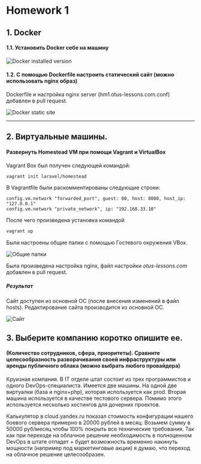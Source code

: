 # Homework 1

## 1. Docker
#### 1.1. Установить Docker себе на машину

![Docker installed version](https://downloader.disk.yandex.ru/preview/c4bab7477b696311963c59105859ec625e7abedcf566d4d7e9dd05cfefdf4bdc/5f2ff151/ymRrTnZQno0H7w18UOdJCvWBo11GRHnm0tbw-bhY-Z462cN8zP77aocJx6QlKS6QOXwGxyMx826RRGMl0Fj4Qg==?uid=0&filename=docker_install.png&disposition=inline&hash=&limit=0&content_type=image%2Fpng&tknv=v2&owner_uid=195427551&size=2048x2048)

#### 1.2. С помощью Dockerfile настроить статический сайт (можно использовать nginx образ)

Dockerfile и настройка nginx server (hm1.otus-lessons.com.conf) добавлен в pull request.

![Docker static site](https://downloader.disk.yandex.ru/preview/98d33304b640bfe85176674051653b601352f558a422810d4f11e3c2180564c9/5f300b8f/kjp7Ar4Y51QeCAK8MO-WLs5sWU5uls7psHm4BDR6B8IowQ2_iaI0ZhtPjZZpKEp8cqPr-EvEVH5T4mEJday1EQ==?uid=0&filename=docker_static_site.png&disposition=inline&hash=&limit=0&content_type=image%2Fpng&tknv=v2&owner_uid=195427551&size=2048x2048)

---

## 2. Виртуальные машины.
#### Развернуть Homestead VM при помощи Vagrant и VirtualBox
Vagrant Box был получен следующей командой:
```sh 
vagrant init laravel/homestead
```
В Vagrantfile были раскомментированы следующие строки:
```vagrantfile
config.vm.network "forwarded_port", guest: 80, host: 8080, host_ip: "127.0.0.1"
config.vm.network "private_network", ip: "192.168.33.10"
```
После чего произведена установка командой 
```sh
vagrant up
```

Были настроены общие папки с помощью Гостевого окружения VBox.

![Общие папки](https://downloader.disk.yandex.ru/preview/2479c6957b6e8af183e2dead61764ec3f3f32c87e3ea64fc89a163cef5b89be3/5f2fee4a/k2nVKu2_tOvmSTnfhVPAOD40UVAeMOJrf8BBKsPIxdYcmm8X1iBMPTq3IJCYycLrTRHEBgsDGjCunF-1M8yVBg==?uid=0&filename=shared_folders.png&disposition=inline&hash=&limit=0&content_type=image%2Fpng&tknv=v2&owner_uid=195427551&size=2048x2048)

Была произведена настройка nginx, файл настройки *otus-lessons.com* добавлен в pull request.

##### Результат
Сайт доступен из основной ОС (после внесения изменений в файл hosts).
Редактирование сайта производится из основной ОС.

![Сайт](https://downloader.disk.yandex.ru/preview/dcffe66921b2d33c78a83f683ef25b24ecde7373e01286fe5f003a975667ea2c/5f2fefcc/9QOIvfOCgBwC9PdBdPQtxFxHw2sbQONvuipbtn1lx8QWjYGtqzjPggud7coCEmiVGoax5vah-84k4VVB9dLMkw==?uid=0&filename=site.png&disposition=inline&hash=&limit=0&content_type=image%2Fpng&tknv=v2&owner_uid=195427551&size=2048x2048)

## 3. Выберите компанию коротко опишите ее.
       
#### (Количество сотрудников, сфера, приоритеты). Сравните целесообразность разворачивания своей инфраструктуры или аренды публичного облака (можно выбрать любого провайдера)

Круизная компания. В IT отделе штат состоит из трех программистов и одного DevOps-специалиста.
Имеется две машины. На одной две виртуалки (база и nginx+php), которая используется как prod.
Вторая машина используется в качестве тестового сервера.
Помимо этого используется несколько хостингов для дочерних проектов.

Калькулятор в cloud.yandex.ru показал стоимость конфигурации нашего боевого сервера примерно в 20000 рублей в месяц. Возьмем сумму в 50000 руб/месяц чтобы 100% покрыть все технические требования.
Так как при переходе на облачное решение необходимость в полноценном DevOps в штате отпадет + будет возможность временно накинуть мощности (например под маркетинговые акции) я думаю, что переход на облачное решение целесообразен.